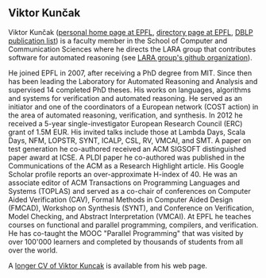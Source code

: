 ## Viktor Kunčak

Viktor Kunčak ([personal home page at EPFL](http://lara.epfl.ch/~kuncak/), [directory page at EPFL](https://people.epfl.ch/viktor.kuncak), [DBLP publication list](https://dblp.org/pid/k/ViktorKuncak.html)) is a faculty member in the School of Computer and Communication Sciences where he directs the LARA group that contributes software for automated reasoning (see [LARA group's github organization](https://github.com/epfl-lara/)).

He joined EPFL in 2007, after
receiving a PhD degree from MIT. Since then has been leading
the Laboratory for Automated Reasoning and Analysis and
supervised 14 completed PhD theses. His works on languages,
algorithms and systems for verification and automated
reasoning. He served as an initiator and one of the
coordinators of a European network (COST action) in the area
of automated reasoning, verification, and synthesis. In 2012
he received a 5-year single-investigator European Research
Council (ERC) grant of 1.5M EUR. His invited talks include
those at Lambda Days, Scala Days, NFM, LOPSTR, SYNT, ICALP,
CSL, RV, VMCAI, and SMT. A paper on test generation he
co-authored received an ACM SIGSOFT distinguished paper
award at ICSE. A PLDI paper he co-authored was published in
the Communications of the ACM as a Research Highlight
article.  His Google Scholar profile reports an
over-approximate H-index of 40.  He was an associate editor
of ACM Transactions on Programming Languages and Systems
(TOPLAS) and served as a co-chair of conferences on Computer
Aided Verification (CAV), Formal Methods in Computer Aided
Design (FMCAD), Workshop on Synthesis (SYNT), and
Conference on Verification, Model Checking, and Abstract Interpretation
(VMCAI).  At EPFL he teaches courses on functional and
parallel programming, compilers, and verification. He has
co-taught the MOOC "Parallel Programming" that was visited
by over 100'000 learners and completed by thousands of
students from all over the world.

A [longer CV of Viktor Kuncak](http://lara.epfl.ch/~kuncak/cv.pdf) is available from his web page.
